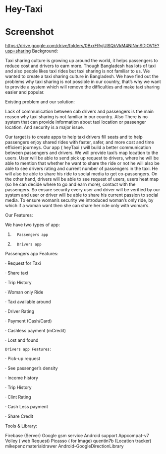 # Hey-Taxi
# Screenshot
https://drive.google.com/drive/folders/0BxrFRyjUlSQkVkM4NlNmSDlOV1E?usp=sharing
Background: 

Taxi sharing culture is growing up around the world, it helps passengers to reduce cost and drivers to earn more. Though Bangladesh has lots of taxi and also people likes taxi rides but taxi sharing is not familiar to us. We wanted to create a taxi sharing culture in Bangladesh. We have find out the problems why taxi sharing is not possible in our country, that’s why we want to provide a system which will remove the difficulties and make taxi sharing easier and popular.

Existing problem and our solution: 

Lack of communication between cab drivers and passengers is the main reason why taxi sharing is not familiar in our country. Also There is no system that can provide information about taxi location or passenger location. And security is a major issue.

Our target is to create apps to help taxi drivers fill seats and to help passengers enjoy shared rides with faster, safer, and more cost and time efficient journeys. Our app ( heyTaxi ) will build a better communication between passengers and drivers. We will provide taxi’s map location to the users. User will be able to send pick up request to drivers, where he will be able to mention that whether he want to share the ride or not he will also be able to see drivers rating and current number of passengers in the taxi. He will also be able to share his ride to social media to get co-passengers. On the other hand, drivers will be able to see request of users, users heat map (so he can decide where to go and earn more), contact with the passengers. So ensure security every user and driver will be verified by our system and user or driver will be able to share his current passion to social media. To ensure woman’s security we introduced woman’s only ride, by which if a woman want then she can share her ride only with woman’s.

Our Features:

We have two types of app:

1.       Passengers app

2.       Drivers app

Passengers app Features:

·         Request for Taxi

·         Share taxi

·         Trip History

·         Woman only Ride

·         Taxi available around

·         Driver Rating

·         Payment (Cash/Card)

·         Cashless payment (mCredit)

·         Lost and found

    Drivers app Features:

·         Pick-up request

·         See passenger’s density

·         Income history

·         Trip History

·         Clint Rating

·         Cash Less payment

·         Share Credit

  

 

Tools & Library:

 Firebase (Server)
Google gsm service
Android support Appcompat-v7
Volley ( web Request)
Picasso ( for Image)
quentin7b (Location tracker)
mikepenz materialdrawer
Android-GoogleDirectionLibrary
